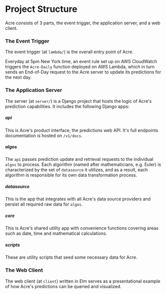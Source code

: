 # Project Structure
Acre consists of 3 parts, the event trigger, the application server,
and a web client.

### The Event Trigger
The event trigger (at `lambda/`) is the overall entry point of Acre.

Everyday at 5pm New York time, an event rule set up on AWS CloudWatch
triggers the `Acre-Daily` function deployed on AWS Lambda, which in turn
sends an End-of-Day request to the Acre server to update its predictions
for the next day.

### The Application Server
The server (at `server/`) is a Django project that hosts the logic of
Acre's prediction capabilities. It includes the following Django apps:

##### api
This is Acre's product interface, the predictions web API. It's full
endpoints documentation is hosted on `/v1/docs`.

##### algos
The `api` passes prediction update and retrieval requests to the
individual `algos` to process. Each algorithm (named after mathematicians, e.g.
Euler) is characterized by the set of `datasource` it utilizes, and as a result,
each algorithm is responsible for its own data transformation process.

##### datasource
This is the app that integrates with all Acre's data source providers
and persist all required raw data for `algos`.

##### core
This is Acre's shared utility app with convenience functions covering
areas such as date, time and mathematical calculations.

##### scripts
These are utility scripts that seed some necessary data for Acre.

### The Web Client
The web client (at `client`) written in Elm serves as a presentational
example of how Acre's predictions can be queried and visualized.
